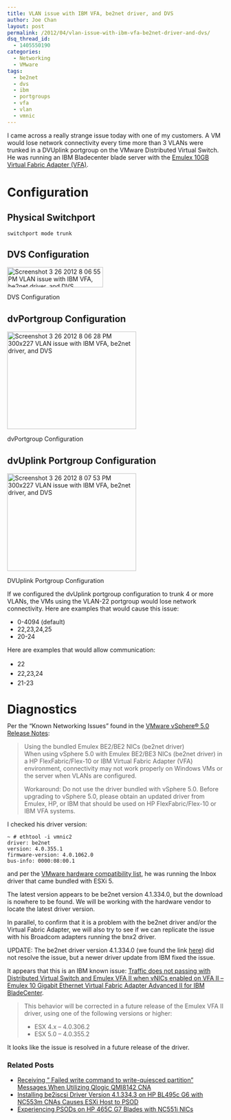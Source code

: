 ```yaml
---
title: VLAN issue with IBM VFA, be2net driver, and DVS
author: Joe Chan
layout: post
permalink: /2012/04/vlan-issue-with-ibm-vfa-be2net-driver-and-dvs/
dsq_thread_id:
  - 1405550190
categories:
  - Networking
  - VMware
tags:
  - be2net
  - dvs
  - ibm
  - portgroups
  - vfa
  - vlan
  - vmnic
---
```

I came across a really strange issue today with one of my customers. A VM would lose network connectivity every time more than 3 VLANs were trunked in a DVUplink portgroup on the VMware Distributed Virtual Switch. He was running an IBM Bladecenter blade server with the <a href="http://www.amazon.com/Emulex-Virtual-Fabric-Adapter-System/dp/B003E7MNWE" onclick="javascript:_gaq.push(['_trackEvent','outbound-article','http://www.amazon.com/Emulex-Virtual-Fabric-Adapter-System/dp/B003E7MNWE']);" rel="nofollow">Emulex 10GB Virtual Fabric Adapter (VFA)</a>.

# Configuration

## Physical Switchport

	  
	switchport mode trunk  
	

## DVS Configuration

<div id="attachment_500" style="width: 233px" class="wp-caption alignnone">
  <a href="https://googledrive.com/host/0BxotWZXnwSAGSS1qRE02eWVrU28/2012-03-Screenshot-3_26_2012-8_06_55-PM.png" onclick="javascript:_gaq.push(['_trackEvent','outbound-article','https://googledrive.com/host/0BxotWZXnwSAGSS1qRE02eWVrU28/2012-03-Screenshot-3_26_2012-8_06_55-PM.png']);"><img class="size-full wp-image-500" title="DVS Configuration" src="https://googledrive.com/host/0BxotWZXnwSAGSS1qRE02eWVrU28/2012-03-Screenshot-3_26_2012-8_06_55-PM.png" alt="Screenshot 3 26 2012 8 06 55 PM VLAN issue with IBM VFA, be2net driver, and DVS" width="223" height="47" /></a><p class="wp-caption-text">
    DVS Configuration
  </p>
</div>

## dvPortgroup Configuration

<div id="attachment_499" style="width: 310px" class="wp-caption alignnone">
  <a href="https://googledrive.com/host/0BxotWZXnwSAGSS1qRE02eWVrU28/2012-03-Screenshot-3_26_2012-8_06_28-PM.png" onclick="javascript:_gaq.push(['_trackEvent','outbound-article','https://googledrive.com/host/0BxotWZXnwSAGSS1qRE02eWVrU28/2012-03-Screenshot-3_26_2012-8_06_28-PM.png']);"><img class="size-medium wp-image-499" title="dvPortgroup Configuration" src="https://googledrive.com/host/0BxotWZXnwSAGSS1qRE02eWVrU28/2012-03-Screenshot-3_26_2012-8_06_28-PM-300x227.png" alt="Screenshot 3 26 2012 8 06 28 PM 300x227 VLAN issue with IBM VFA, be2net driver, and DVS" width="300" height="227" /></a><p class="wp-caption-text">
    dvPortgroup Configuration
  </p>
</div>

## dvUplink Portgroup Configuration

<div id="attachment_501" style="width: 310px" class="wp-caption alignnone">
  <a href="https://googledrive.com/host/0BxotWZXnwSAGSS1qRE02eWVrU28/2012-03-Screenshot-3_26_2012-8_07_53-PM.png" onclick="javascript:_gaq.push(['_trackEvent','outbound-article','https://googledrive.com/host/0BxotWZXnwSAGSS1qRE02eWVrU28/2012-03-Screenshot-3_26_2012-8_07_53-PM.png']);"><img class="size-medium wp-image-501" title="DVUplink Portgroup Configuration" src="https://googledrive.com/host/0BxotWZXnwSAGSS1qRE02eWVrU28/2012-03-Screenshot-3_26_2012-8_07_53-PM-300x227.png" alt="Screenshot 3 26 2012 8 07 53 PM 300x227 VLAN issue with IBM VFA, be2net driver, and DVS" width="300" height="227" /></a><p class="wp-caption-text">
    DVUplink Portgroup Configuration
  </p>
</div>

If we configured the dvUplink portgroup configuration to trunk 4 or more VLANs, the VMs using the VLAN-22 portgroup would lose network connectivity. Here are examples that would cause this issue:

*   0-4094 (default)
*   22,23,24,25
*   20-24

Here are examples that would allow communication:

*   <span style="line-height: 22px;">22</span>
*   <span style="line-height: 22px;">22,23,24</span>
*   <span style="line-height: 22px;">21-23</span>

# <span style="line-height: 22px;">Diagnostics</span>

Per the &#8220;Known Networking Issues&#8221; found in the <a title="VMware vSphere® 5.0 Release Notes" href="https://www.vmware.com/support/vsphere5/doc/vsphere-esx-vcenter-server-50-release-notes.html#networkingissues" onclick="javascript:_gaq.push(['_trackEvent','outbound-article','http://www.vmware.com/support/vsphere5/doc/vsphere-esx-vcenter-server-50-release-notes.html#networkingissues']);" target="_blank">VMware vSphere® 5.0 Release Notes</a>:

> Using the bundled Emulex BE2/BE2 NICs (be2net driver)  
> When using vSphere 5.0 with Emulex BE2/BE3 NICs (be2net driver) in a HP FlexFabric/Flex-10 or IBM Virtual Fabric Adapter (VFA) environment, connectivity may not work properly on Windows VMs or the server when VLANs are configured.
> 
> Workaround: Do not use the driver bundled with vSphere 5.0. Before upgrading to vSphere 5.0, please obtain an updated driver from Emulex, HP, or IBM that should be used on HP FlexFabric/Flex-10 or IBM VFA systems.

I checked his driver version:

	  
	~ # ethtool -i vmnic2  
	driver: be2net  
	version: 4.0.355.1  
	firmware-version: 4.0.1062.0  
	bus-info: 0000:08:00.1  
	

and per the <a title="VMware hardware compatibility list" href="http://www.vmware.com/resources/compatibility/search.php" onclick="javascript:_gaq.push(['_trackEvent','outbound-article','http://www.vmware.com/resources/compatibility/search.php']);" target="_blank">VMware hardware compatibility list</a>, he was running the Inbox driver that came bundled with ESXi 5.

The latest version appears to be be2net version 4.1.334.0, but the download is nowhere to be found. We will be working with the hardware vendor to locate the latest driver version.

In parallel, to confirm that it is a problem with the be2net driver and/or the Virtual Fabric Adapter, we will also try to see if we can replicate the issue with his Broadcom adapters running the bnx2 driver.

UPDATE: The be2net driver version 4.1.334.0 (we found the link <a href="http://downloads.vmware.com/d/details/dt_esxi50_emulex_be2net_413340/dHRAYndld3diZHAlZA " onclick="javascript:_gaq.push(['_trackEvent','outbound-article','http://downloads.vmware.com/d/details/dt_esxi50_emulex_be2net_413340/dHRAYndld3diZHAlZA']);" target="_blank">here</a>) did not resolve the issue, but a newer driver update from IBM fixed the issue.

It appears that this is an IBM known issue: <a title="Traffic does not passing with Distributed Virtual Switch and Emulex VFA II when vNICs enabled on VFA II - Emulex 10 Gigabit Ethernet Virtual Fabric Adapter Advanced II for IBM BladeCenter" href="https://www-947.ibm.com/support/entry/portal/docdisplay?lndocid=migr-5089840" onclick="javascript:_gaq.push(['_trackEvent','outbound-article','http://www-947.ibm.com/support/entry/portal/docdisplay?lndocid=migr-5089840']);" target="_blank">Traffic does not passing with Distributed Virtual Switch and Emulex VFA II when vNICs enabled on VFA II &#8211; Emulex 10 Gigabit Ethernet Virtual Fabric Adapter Advanced II for IBM BladeCenter</a>.

> This behavior will be corrected in a future release of the Emulex VFA II driver, using one of the following versions or higher:
> 
> *   ESX 4.x &#8211; 4.0.306.2
> *   ESX 5.0 &#8211; 4.0.355.2

It looks like the issue is resolved in a future release of the driver.

<div class="SPOSTARBUST-Related-Posts">
  <H3>
    Related Posts
  </H3>
  
  <ul class="entry-meta">
    <li class="SPOSTARBUST-Related-Post">
      <a title="Receiving &#8221; Failed write command to write-quiesced partition&#8221; Messages When Utilizing Qlogic QMI8142 CNA" href="http://virtuallyhyper.com/2012/11/receiving-failed-write-command-to-write-quiesced-partition-messages-when-utilizing-qlogic-qmi8142-cna/" onclick="javascript:_gaq.push(['_trackEvent','outbound-article','http://virtuallyhyper.com/2012/11/receiving-failed-write-command-to-write-quiesced-partition-messages-when-utilizing-qlogic-qmi8142-cna/']);" rel="bookmark">Receiving &#8221; Failed write command to write-quiesced partition&#8221; Messages When Utilizing Qlogic QMI8142 CNA</a>
    </li>
    <li class="SPOSTARBUST-Related-Post">
      <a title="Installing be2iscsi Driver Version 4.1.334.3 on HP BL495c G6 with NC553m CNAs Causes ESXi Host to PSOD" href="http://virtuallyhyper.com/2012/11/installing-be2iscsi-version-4-1-334-3-on-bl495c-g6-for-nc553m-cnas-causes-esxi-host-to-psod/" onclick="javascript:_gaq.push(['_trackEvent','outbound-article','http://virtuallyhyper.com/2012/11/installing-be2iscsi-version-4-1-334-3-on-bl495c-g6-for-nc553m-cnas-causes-esxi-host-to-psod/']);" rel="bookmark">Installing be2iscsi Driver Version 4.1.334.3 on HP BL495c G6 with NC553m CNAs Causes ESXi Host to PSOD</a>
    </li>
    <li class="SPOSTARBUST-Related-Post">
      <a title="Experiencing PSODs on HP 465C G7 Blades with NC551i NICs" href="http://virtuallyhyper.com/2012/11/experiencing-psods-on-hp-465c-g7-blades-with-nc551i-nics/" onclick="javascript:_gaq.push(['_trackEvent','outbound-article','http://virtuallyhyper.com/2012/11/experiencing-psods-on-hp-465c-g7-blades-with-nc551i-nics/']);" rel="bookmark">Experiencing PSODs on HP 465C G7 Blades with NC551i NICs</a>
    </li>
  </ul>
</div>

<p class="wp-flattr-button">
  <a class="FlattrButton" style="display:none;" href="http://virtuallyhyper.com/2012/04/vlan-issue-with-ibm-vfa-be2net-driver-and-dvs/" title=" VLAN issue with IBM VFA, be2net driver, and DVS" rev="flattr;uid:virtuallyhyper;language:en_GB;category:text;tags:be2net,dvs,ibm,portgroups,vfa,vlan,vmnic,blog;button:compact;">After updating our HP Virtual Connect firmware to version 3.60, our ESXi host we would see the following PSOD after a certain amount of time: Here is the actual backtrace:...</a>
</p>